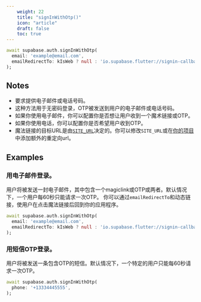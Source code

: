 ```yaml
---
    weight: 22
    title: "signInWithOtp()"
    icon: "article"
    draft: false
    toc: true
---
```




```dart
await supabase.auth.signInWithOtp(
  email: 'example@email.com',
  emailRedirectTo: kIsWeb ? null : 'io.supabase.flutter://signin-callback/',
);
```






## Notes

- 要求提供电子邮件或电话号码。
- 这种方法用于无密码登录，OTP被发送到用户的电子邮件或电话号码。
- 如果你使用电子邮件，你可以配置你是否想让用户收到一个魔术链接或OTP。
- 如果你使用电话，你可以配置你是否希望用户收到OTP。
- 魔法链接的目标URL是由[`SITE_URL`](https://supabase.com/docs/reference/auth/config#site_url)决定的。你可以修改`SITE_URL`或在[你的项目](https://app.supabase.com/project/_/auth/settings)中添加额外的重定向url。










## Examples

### 用电子邮件登录。

用户将被发送一封电子邮件，其中包含一个magiclink或OTP或两者。默认情况下，一个用户每60秒只能请求一次OTP。
你可以通过`emailRedirectTo`和动态链接，使用户在点击魔法链接后回到你的应用程序。


```dart
await supabase.auth.signInWithOtp(
  email: 'example@email.com',
  emailRedirectTo: kIsWeb ? null : 'io.supabase.flutter://signin-callback/',
);
```

### 用短信OTP登录。

用户将被发送一条包含OTP的短信。默认情况下，一个特定的用户只能每60秒请求一次OTP。

```dart
await supabase.auth.signInWithOtp(
  phone: '+13334445555',
);
```